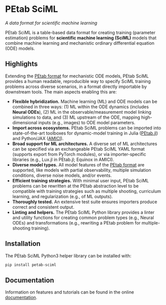 # PEtab SciML
*A data format for scientific machine learning*

PEtab SciML is a table-based data format for creating training (parameter estimation)
problems for **scientific machine learning (SciML)** models that combine machine learning
and mechanistic ordinary differential equation (ODE) models.

## Highlights

Extending the [PEtab format](https://petab.readthedocs.io) for mechanistic ODE models,
PEtab SciML provides a human readable, reproducible way to specify SciML training problems
across diverse scenarios, in a format directly importable by downstream tools. The main
aspects enabling this are:

- **Flexible hybridization.** Machine learning (ML) and ODE models can be combined in three
  ways: (1) ML within the ODE dynamics (includes **Neural ODEs**), (2) ML in the
  observable/measurement model linking simulations to data, and (3) ML upstream of the ODE,
  mapping high-dimensional inputs (e.g., images) to ODE model parameters.
- **Import across ecosystems.** PEtab SciML problems can be imported into state-of-the-art
  toolboxes for dynamic-model training in Julia
  ([PEtab.jl](https://github.com/sebapersson/PEtab.jl)) and Python/JAX
  ([AMICI](https://github.com/AMICI-dev/AMICI)).
- **Broad support for ML architectures.** A diverse set of ML architectures can be
  specified via an exchangeable PEtab SciML YAML format (supports export from PyTorch
  modules), or via importer-specific libraries (e.g., Lux.jl in PEtab.jl; Equinox in
  AMICI).
- **Diverse model types.** All model features of the
  [PEtab format](https://petab.readthedocs.io) are supported, like models with partial
  observability, multiple simulation conditions, diverse noise models, and/or events.
- **Efficient training strategies.** With minimal user input, PEtab SciML problems can be
  rewritten at the PEtab abstraction level to be compatible with training strategies such as
  multiple shooting, curriculum learning, and regularization (e.g., of ML outputs).
- **Thoroughly tested.** An extensive test suite ensures importers produce correct and
  consistent output.
- **Linting and helpers.** The PEtab SciML Python library provides a linter and utility
  functions for creating common problem types (e.g., Neural ODEs) and transformations (e.g.,
  rewriting a PEtab problem for multiple-shooting training).

## Installation

The PEtab SciML Python3 helper library can be installed with:

```bash
pip install petab-sciml
```

## Documentation

Information on features and tutorials can be found in the online [documentation](https://petab-sciml.readthedocs.io/latest/introduction.html).
